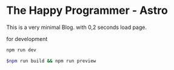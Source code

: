 # The Happy Programmer - Astro

This is a very minimal Blog. with 0,2 seconds load page.

for development

```bash
npm run dev
```

```bash
$npm run build && npm run preview
```
